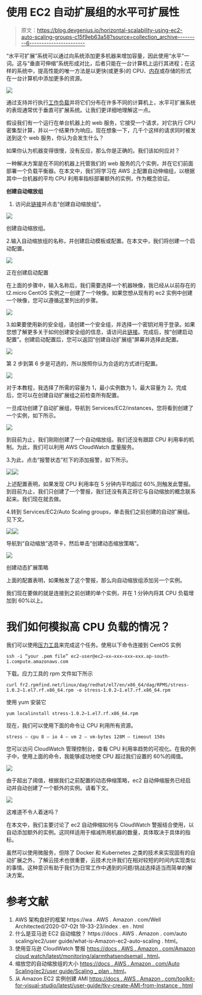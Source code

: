 # 使用 EC2 自动扩展组的水平可扩展性

> 原文：<https://blog.devgenius.io/horizontal-scalability-using-ec2-auto-scaling-groups-c15f9eb63a58?source=collection_archive---------6----------------------->

“水平可扩展”系统可以通过向系统添加更多机器来增加容量，因此使用“水平”一词。这与“垂直可伸缩”系统形成对比，后者只能在一台计算机上运行其进程；在这样的系统中，提高性能的唯一方法是以更快(或更多)的 CPU、[内存](https://wa.aws.amazon.com/wellarchitected/2020-07-02T19-33-23/wat.concept.memory.en.html)或存储的形式在一台计算机中添加更多的资源。

![](img/f1e5937650fa97ec59605313f34d64a3.png)

通过支持并行执行[工作负载](https://wa.aws.amazon.com/wellarchitected/2020-07-02T19-33-23/wat.concept.workload.en.html)并将它们分布在许多不同的计算机上，水平可扩展系统的表现通常优于垂直可扩展系统。让我们更详细地理解这一点。

假设我们有一个运行在单台机器上的 web 服务，它接受一个请求，对它执行 CPU 密集型计算，并以一个结果作为响应。现在想象一下，几千个这样的请求同时被发送到这个 web 服务，你认为会发生什么？

如果你认为机器变得很慢，没有反应，那么你是正确的。我们该如何应对？

一种解决方案是在不同的机器上托管我们的 web 服务的几个实例，并在它们前面部署一个负载平衡器。在本文中，我们将学习在 AWS 上配置自动伸缩组，以根据其中一台机器的平均 CPU 利用率指标部署额外的实例，作为概念验证。

**创建自动缩放组**

1.  访问此[链接](https://ap-south-1.console.aws.amazon.com/ec2autoscaling)并点击“创建自动缩放组”。

![](img/b578bf9eb07f0b9c768b37fd36fd5b5b.png)

创建自动缩放组。

2.输入自动缩放组的名称，并创建启动模板或配置。在本文中，我们将创建一个启动配置。

![](img/43f5847add641ba434a09985680a9f7f.png)

正在创建启动配置

在上面的步骤中，输入名称后，我们需要选择一个机器映像，我已经从以前存在的 t2.micro CentOS 实例之一创建了一个映像。如果您想从现有的 ec2 实例中创建一个映像，您可以遵循这里列出的步骤。

![](img/780e8a1f00eb46f2e691367688c7d5fc.png)

3.如果要使用新的安全组，请创建一个安全组，并选择一个密钥对用于登录。如果您想了解更多关于如何创建安全组的信息，请访问此[链接](https://docs.aws.amazon.com/AWSEC2/latest/UserGuide/working-with-security-groups.html#creating-security-group)。完成后，按“创建启动配置”。创建启动配置后，您可以返回“创建自动扩展组”屏幕并选择此配置。

![](img/5ff5564c4b6d52e08610200087768bb2.png)

第 2 步到第 6 步是可选的，所以按照你认为合适的方式进行配置。

![](img/b5096d707b6aef99020f82b9d123da1f.png)

对于本教程，我选择了所需的容量为 1，最小实例数为 1，最大容量为 2。完成后，您可以在创建自动扩展组之前检查所有配置。

一旦成功创建了自动扩展组，导航到 Services/EC2/instances，您将看到创建了一个实例，如下所示。

![](img/61178a6b867b559e83ed93b35807036f.png)

到目前为止，我们刚刚创建了一个自动缩放组。我们还没有跟踪 CPU 利用率的机制。为此，我们可以利用 AWS CloudWatch 度量服务。

3.为此，点击“报警状态”栏下的添加报警，如下所示。

![](img/b6aed527b740eaa17a16e1d69517bbc3.png)![](img/c410ad5ed1b37c488c454ed563f6ce2b.png)

上述配置表明，如果发现 CPU 利用率在 5 分钟内平均超过 60%,则触发此警报。到目前为止，我们只创建了一个警报，我们还没有真正将它与自动缩放的概念联系起来。我们现在就去做。

4.转到 Services/EC2/Auto Scaling groups，单击我们之前创建的自动扩展组。见下文。

![](img/271b74c71e68ec26f2ea09d340b4a678.png)![](img/dbccb83d1adf0020f72ff3f284f69fb6.png)

导航到“自动缩放”选项卡，然后单击“创建动态缩放策略”。

![](img/592872da86b08fcf06e2f3159ddd926f.png)

创建动态扩展策略

上面的配置表明，如果触发了这个警报，那么向自动缩放组添加另一个实例。

我们现在要做的就是连接到之前创建的单个实例，并在 1 分钟内将其 CPU 负载增加到 60%以上。

# **我们如何模拟高 CPU 负载的情况？**

我们可以使用[压力工具](https://linux.die.net/man/1/stress)来完成这个任务。使用以下命令连接到 CentOS 实例

```
ssh -i “your .pem file” ec2-user@ec2–xx–xxx–xxx–xxx.ap-south-1.compute.amazonaws.com
```

下载。应力工具的 rpm 文件如下所示

```
curl fr2.rpmfind.net/linux/dag/redhat/el7/en/x86_64/dag/RPMS/stress-1.0.2–1.el7.rf.x86_64.rpm -o stress-1.0.2–1.el7.rf.x86_64.rpm
```

使用 yum 安装它

```
yum localinstall stress-1.0.2–1.el7.rf.x86_64.rpm
```

现在，我们可以使用下面的命令让 CPU 利用所有资源。

```
stress — cpu 8 — io 4 — vm 2 — vm-bytes 128M — timeout 150s
```

您可以访问 CloudWatch 管理控制台，查看 CPU 利用率趋势的可视化。在我的例子中，使用上面的命令，我能够成功地使 CPU 超过我们设置的 60%的阈值。

![](img/b96f9196f940f214a9068a05c00dd531.png)

由于超出了阈值，根据我们之前配置的动态伸缩策略，ec2 自动伸缩服务已经启动并自动创建了一个额外的实例。请看下文。

![](img/6b91f5bff14d6846be92d00c97ee06cc.png)

这难道不令人着迷吗？

在本文中，我们主要讨论了 ec2 自动伸缩如何与 CloudWatch 警报结合使用，以自动添加额外的实例。这同样适用于缩减所用机器的数量，具体取决于具体的指标。

虽然可以使用微服务，但除了 Docker 和 Kubernetes 之类的技术来实现固有的自动扩展之外，了解云技术也很重要，云技术允许我们在相对较短的时间内实现类似的事情。这种意识有助于我们为日常工作中遇到的问题/挑战选择适当而简单的解决方案。

# **参考文献**

1.  AWS 架构良好的框架
    https://wa . AWS . Amazon . com/Well Architected/2020-07-02t 19-33-23/index . en . html
2.  什么是亚马逊 EC2 自动缩放？
    https://docs . AWS . Amazon . com/auto scaling/ec2/user guide/what-is-Amazon-ec2-auto-scaling . html。
3.  使用亚马逊 CloudWatch 警报
    [https://docs . AWS . Amazon . com/Amazon cloud watch/latest/monitoring/alarmthatsendsemail . html](https://docs.aws.amazon.com/AmazonCloudWatch/latest/monitoring/AlarmThatSendsEmail.html)。
4.  缩放您的自动缩放组的大小
    [https://docs . AWS . Amazon . com/Auto Scaling/ec2/user guide/Scaling _ plan . html](https://docs.aws.amazon.com/autoscaling/ec2/userguide/scaling_plan.html)。
5.  从 Amazon EC2 实例创建 AMI
    [https://docs . AWS . Amazon . com/toolkit-for-visual-studio/latest/user-guide/tkv-create-AMI-from-Instance . html](https://docs.aws.amazon.com/toolkit-for-visual-studio/latest/user-guide/tkv-create-ami-from-instance.html)
